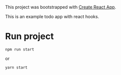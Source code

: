This project was bootstrapped with [Create React App](https://github.com/facebook/create-react-app).

This is an example todo app with react hooks.

# Run project

```
npm run start
```

or

```
yarn start
```
